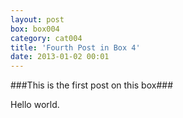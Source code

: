 ```yaml
---
layout: post
box: box004
category: cat004
title: 'Fourth Post in Box 4'
date: 2013-01-02 00:01
---
```

###This is the first post on this box###

Hello world.